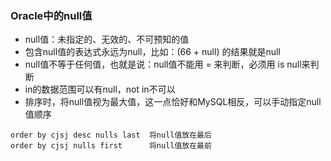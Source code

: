 ### Oracle中的null值
* null值：未指定的、无效的、不可预知的值
* 包含null值的表达式永远为null，比如：(66 + null) 的结果就是null
* null值不等于任何值，也就是说：null值不能用 = 来判断，必须用 is null来判断 
* in的数据范围可以有null，not in不可以
* 排序时，将null值视为最大值，这一点恰好和MySQL相反，可以手动指定null值顺序
```angular2html
order by cjsj desc nulls last  将null值放在最后
order by cjsj nulls first      将null值放在最前
```




